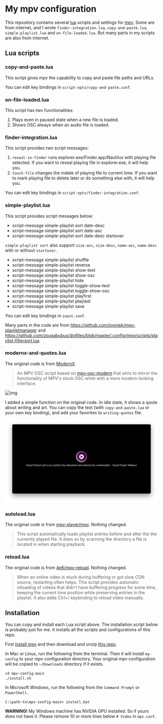 # My mpv configuration

This repository contains several [lua](http://lua.org) scripts and settings 
for [mpv](https://mpv.io). Some are from internet, and I wrote
`finder-integration.lua`, `copy-and-paste.lua`, `simple-playlist.lua` and 
`on-file-loaded.lua`. But many parts in my scripts are also from internet.

## Lua scripts

### copy-and-paste.lua

This script gives mpv the capability to copy and paste file paths and URLs.

You can edit key bindings in `script-opts/copy-and-paste.conf`.

### on-file-loaded.lua

This script has two functionalities:

1. Plays even in paused state when a new file is loaded.
2. Shows OSC always when an audio file is loaded.

### finder-integration.lua

This script provides two script messages:
1. `reveal-in-finder` runs explorer.exe/Finder.app/Nautilus with playing file
   selected. If you want to reveal playing file in explorer.exe, it will help
   you.
2. `touch-file` changes the mdate of playing file to current time. If you want
   to mark playing file to delete later or do something else with, it will help
   you.

You can edit key bindings in `script-opts/finder-integration.conf`.

### simple-playlist.lua

This script provides script messages below:

* script-message simple-playlist sort date-desc
* script-message simple-playlist sort date-asc
* script-message simple-playlist sort date-desc startover

`simple-playlist sort` also support `size-asc`, `size-desc`, `name-asc`,
`name-desc` with or without `startover`.

* script-message simple-playlist shuffle
* script-message simple-playlist reverse
* script-message simple-playlist show-text
* script-message simple-playlist show-osc
* script-message simple-playlist hide
* script-message simple-playlist toggle-show-text
* script-message simple-playlist toggle-show-osc
* script-message simple-playlist playfirst
* script-message simple-playlist playlast
* script-message simple-playlist save

You can edit key bindings in `input.conf`.

Many parts in the code are from <https://github.com/jonniek/mpv-playlistmanager>
and <https://github.com/zsugabubus/dotfiles/blob/master/.config/mpv/scripts/playlist-filtersort.lua>.

### modernx-and-quotes.lua

The original code is from [ModernX](https://github.com/cyl0/ModernX).

> An MPV OSC script based on 
> [mpv-osc-modern](https://github.com/maoiscat/mpv-osc-modern/) that aims to 
> mirror the functionality of MPV's stock OSC while with a more modern-looking 
> interface.

![img](https://github.com/cyl0/ModernX/blob/main/preview.png?raw=true)

I added a simple function on the original code. In idle state, it shows a qoute
about writing and art. You can copy the text (with `copy-and-paste.lua` or your
own key binding), and add your favorites to `writing-quotes` file.

![img](writing-quotes.png)

### autoload.lua

The original code is from [mpv-player/mpv](https://github.com/mpv-player/mpv/blob/master/TOOLS/lua/autoload.lua). Nothing changed.

> This script automatically loads playlist entries before and after the the 
> currently played file. It does so by scanning the directory a file is located
> in when starting playback.

### reload.lua

The original code is from [4e6/mpv-reload](https://github.com/4e6/mpv-reload). Nothing changed.

> When an online video is stuck during buffering or got slow CDN source, 
> restarting often helps. This script provides automatic reloading of videos 
> that didn't have buffering progress for some time, keeping the current time 
> position while preserving entries in the playlist. It also adds Ctrl+r 
> keybinding to reload video manually.

## Installation

You can copy and install each Lua script above. The installation script below
is probably just for me. It installs all the scripts and configurations of 
this repo.

First [install mpv](https://mpv.io/installation/) and then download and unzip 
[this repo](https://github.com/9beach/mpv-config/archive/refs/heads/main.zip).

In Mac or Linux, run the following from the terminal. Then it will install 
`my-config` to your mpv configuration directory. Your original mpv 
configuration will be copied to `~/Downloads` directory if it exists.

```console
cd mpv-config-main 
./install.sh
```

In Microsoft Windows, run the following from the `Command Prompt` or
`PowerShell`.

```console
C:\path-to\mpv-config-main> install.bat
```

**WARNING!** My Windows machine has NVIDIA GPU installed. So if yours does not
have it. Please remove 10 or more lines below `# Video` in `mpv.conf`.
